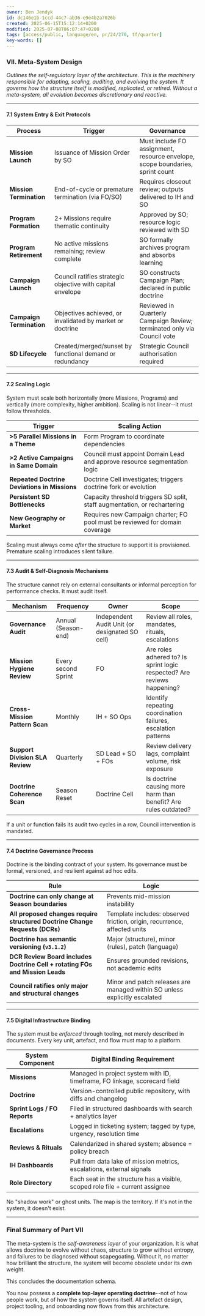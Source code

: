 ```yaml
---
owner: Ben Jendyk
id: dc146e1b-1ccd-44c7-ab36-e9e4b2a7026b
created: 2025-06-15T15:12:14+0200
modified: 2025-07-08T06:07:47+0200
tags: [access/public, language/en, pr/24/270, tf/quarter]
key-words: []
---
```


### VII. **Meta-System Design**

_Outlines the self-regulatory layer of the architecture. This is the machinery responsible for adapting, scaling, auditing, and evolving the system. It governs how the structure itself is modified, replicated, or retired. Without a meta-system, all evolution becomes discretionary and reactive._

* * *

#### 7.1 **System Entry & Exit Protocols**

| Process | Trigger | Governance | 
| ---- | ---- | ----  |
| **Mission Launch** | Issuance of Mission Order by SO | Must include FO assignment, resource envelope, scope boundaries, sprint count | 
| **Mission Termination** | End-of-cycle or premature termination (via FO/SO) | Requires closeout review; outputs delivered to IH and SO | 
| **Program Formation** | 2+ Missions require thematic continuity | Approved by SO; resource logic reviewed with SD | 
| **Program Retirement** | No active missions remaining; review complete | SO formally archives program and absorbs learning | 
| **Campaign Launch** | Council ratifies strategic objective with capital envelope | SO constructs Campaign Plan; declared in public doctrine | 
| **Campaign Termination** | Objectives achieved, or invalidated by market or doctrine | Reviewed in Quarterly Campaign Review; terminated only via Council vote | 
| **SD Lifecycle** | Created/merged/sunset by functional demand or redundancy | Strategic Council authorisation required | 
* * *

#### 7.2 **Scaling Logic**

System must scale both horizontally (more Missions, Programs) and vertically (more complexity, higher ambition). Scaling is not linear--it must follow thresholds.

| Trigger | Scaling Action | 
| ---- | ----  |
| **>5 Parallel Missions in a Theme** | Form Program to coordinate dependencies | 
| **>2 Active Campaigns in Same Domain** | Council must appoint Domain Lead and approve resource segmentation logic | 
| **Repeated Doctrine Deviations in Missions** | Doctrine Cell investigates; triggers doctrine fork or evolution | 
| **Persistent SD Bottlenecks** | Capacity threshold triggers SD split, staff augmentation, or rechartering | 
| **New Geography or Market** | Requires new Campaign charter; FO pool must be reviewed for domain coverage | 

Scaling must always come _after_ the structure to support it is provisioned. Premature scaling introduces silent failure.

* * *

#### 7.3 **Audit & Self-Diagnosis Mechanisms**

The structure cannot rely on external consultants or informal perception for performance checks. It must audit itself.

| Mechanism | Frequency | Owner | Scope | 
| ---- | ---- | ---- | ----  |
| **Governance Audit** | Annual (Season-end) | Independent Audit Unit (or designated SO cell) | Review all roles, mandates, rituals, escalations | 
| **Mission Hygiene Review** | Every second Sprint | FO | Are roles adhered to? Is sprint logic respected? Are reviews happening? | 
| **Cross-Mission Pattern Scan** | Monthly | IH + SO Ops | Identify repeating coordination failures, escalation patterns | 
| **Support Division SLA Review** | Quarterly | SD Lead + SO + FOs | Review delivery lags, complaint volume, risk exposure | 
| **Doctrine Coherence Scan** | Season Reset | Doctrine Cell | Is doctrine causing more harm than benefit? Are rules outdated? | 

If a unit or function fails its audit two cycles in a row, Council intervention is mandated.

* * *

#### 7.4 **Doctrine Governance Process**

Doctrine is the binding contract of your system. Its governance must be formal, versioned, and resilient against ad hoc edits.

| Rule | Logic | 
| ---- | ----  |
| **Doctrine can only change at Season boundaries** | Prevents mid-mission instability | 
| **All proposed changes require structured Doctrine Change Requests (DCRs)** | Template includes: observed friction, origin, recurrence, affected units | 
| **Doctrine has semantic versioning (`v3.1.2`)** | Major (structure), minor (rules), patch (language) | 
| **DCR Review Board includes Doctrine Cell + rotating FOs and Mission Leads** | Ensures grounded revisions, not academic edits | 
| **Council ratifies only major and structural changes** | Minor and patch releases are managed within SO unless explicitly escalated | 
* * *

#### 7.5 **Digital Infrastructure Binding**

The system must be _enforced_ through tooling, not merely described in documents. Every key unit, artefact, and flow must map to a platform.

| System Component | Digital Binding Requirement | 
| ---- | ----  |
| **Missions** | Managed in project system with ID, timeframe, FO linkage, scorecard field | 
| **Doctrine** | Version-controlled public repository, with diffs and changelog | 
| **Sprint Logs / FO Reports** | Filed in structured dashboards with search + analytics layer | 
| **Escalations** | Logged in ticketing system; tagged by type, urgency, resolution time | 
| **Reviews & Rituals** | Calendarized in shared system; absence = policy breach | 
| **IH Dashboards** | Pull from data lake of mission metrics, escalations, external signals | 
| **Role Directory** | Each seat in the structure has a visible, scoped role file + current assignee | 

No "shadow work" or ghost units. The map is the territory. If it's not in the system, it doesn't exist.

* * *

### Final Summary of Part VII

The meta-system is the _self-awareness layer_ of your organization. It is what allows doctrine to evolve without chaos, structure to grow without entropy, and failures to be diagnosed without scapegoating. Without it, no matter how brilliant the structure, the system will become obsolete under its own weight.

This concludes the documentation schema.

You now possess a **complete top-layer operating doctrine**--not of how people work, but of how the system governs itself. All artefact design, project tooling, and onboarding now flows from this architecture.